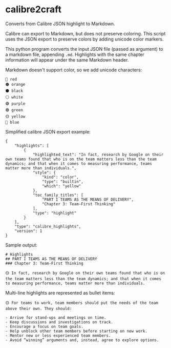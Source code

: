 # calibre2craft

Converts from Calibre JSON highlight to Markdown.

Calibre can export to Markdown, but does not preserve coloring. This script uses the JSON export to preserve colors by adding unicode color markers.

This python program converts the input JSON file (passed as argument) to a markdown file, appending `.md`. Highlights with the same chapter information will appear under the same Markdown header.

Markdown doesn't support color, so we add unicode characters:

    🔴 red
    🟠 orange
    ⚫ black
    ⚪ white
    🟣 purple
    🟢 green
    🟡 yellow
    🔵 blue


Simplified calibre JSON export example:

    {
        "highlights": [
            {
                "highlighted_text": "In fact, research by Google on their own teams found that who is on the team matters less than the team dynamics; and that when it comes to measuring performance, teams matter more than individuals.",
                "style": {
                    "kind": "color",
                    "type": "builtin",
                    "which": "yellow"
                },
                "toc_family_titles": [
                    "PART I TEAMS AS THE MEANS OF DELIVERY",
                    "Chapter 3: Team-First Thinking"
                ],
                "type": "highlight"
            }
        ],
        "type": "calibre_highlights",
        "version": 1
    }

Sample output:

    # Highlights
    ## PART I TEAMS AS THE MEANS OF DELIVERY
    ### Chapter 3: Team-First Thinking

    🟡 In fact, research by Google on their own teams found that who is on the team matters less than the team dynamics; and that when it comes to measuring performance, teams matter more than individuals.

Multi-line highlights are represented as bullet items:

    🟡 For teams to work, team members should put the needs of the team above their own. They should:

    - Arrive for stand-ups and meetings on time.
    - Keep discussions and investigations on track.
    - Encourage a focus on team goals.
    - Help unblock other team members before starting on new work.
    - Mentor new or less experienced team members.
    - Avoid “winning” arguments and, instead, agree to explore options.
